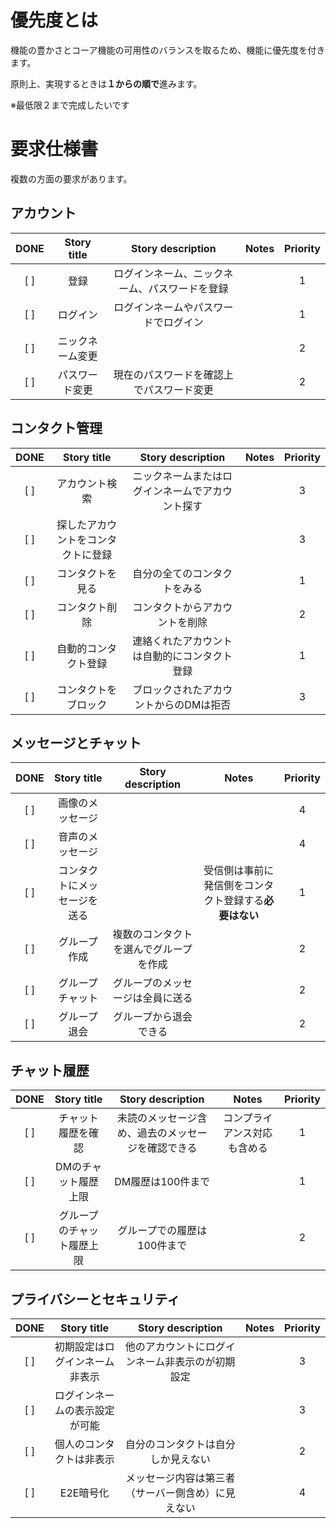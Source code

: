 # 優先度とは

機能の豊かさとコーア機能の可用性のバランスを取るため、機能に優先度を付きます。

原則上、実現するときは**１からの順で**進みます。

※最低限２まで完成したいです

# 要求仕様書

複数の方面の要求があります。

## アカウント

|   DONE    |   Story title   |                    Story description                     | Notes | Priority |
| :---: | :-------------: | :------------------------------------------------------: | :---: | :---: |
|  [ ]  |    登録     |  ログインネーム、ニックネーム、パスワードを登録  |       | 1 |
|  [ ]  |      ログイン      |           ログインネームやパスワードでログイン            |       | 1 |
|  [ ]  | ニックネーム変更 |                                |       | 2 |
|  [ ]  | パスワード変更 | 現在のパスワードを確認上でパスワード変更 |       | 2 |

## コンタクト管理

|   DONE    |       Story title        |                    Story description                     | Notes | Priority |
| :---: | :----------------------: | :------------------------------------------------------: | :---: | :---: |
|  [ ]  |     アカウント検索      | ニックネームまたはログインネームでアカウント探す |       | 3 |
|  [ ]  | 探したアカウントをコンタクトに登録 |                           |       | 3 |
|  [ ]  |    コンタクトを見る     |             自分の全てのコンタクトをみる             |       | 1 |
|  [ ]  |     コンタクト削除     |                コンタクトからアカウントを削除                 |       | 2 |
|  [ ]  |   自動的コンタクト登録    |  連絡くれたアカウントは自動的にコンタクト登録  |       | 1 |
|  [ ]  |    コンタクトをブロック    |         ブロックされたアカウントからのDMは拒否          |       | 3 |

## メッセージとチャット

|   DONE    |        Story title         |                    Story description                     |                      Notes                       | Priority |
| :---: | :------------------------: | :------------------------------------------------------: | :----------------------------------------------: | :---: |
|  [ ]  |       画像のメッセージ       |                      |                                                  | 4 |
|  [ ]  |       音声のメッセージ       |                       |                                                  | 4 |
|  [ ]  | コンタクトにメッセージを送る |                       | 受信側は事前に発信側をコンタクト登録する**必要はない** | 1 |
|  [ ]  |       グループ作成        |    複数のコンタクトを選んでグループを作成    |                                                  | 2 |
|  [ ]  |       グループチャット       | グループのメッセージは全員に送る |                                                  | 2 |
|  [ ]  |       グループ退会       |                グループから退会できる                |                                                  | 2 |

## チャット履歴

| DONE | Story title | Story description | Notes | Priority |
| :---: | :---: | :---: | :---: | :---: |
| [ ] | チャット履歴を確認 | 未読のメッセージ含め、過去のメッセージを確認できる | コンプライアンス対応も含める | 1 |
| [ ] | DMのチャット履歴上限 | DM履歴は100件まで | | 1 |
| [ ] | グループのチャット履歴上限 | グループでの履歴は100件まで | | 2 |

## プライバシーとセキュリティ

|   DONE    |         Story title          |                                  Story description                                   | Notes | Priority |
| :---: | :--------------------------: | :----------------------------------------------------------------------------------: | :---: | :---: |
|  [ ]  | 初期設定はログインネーム非表示 |                    他のアカウントにログインネーム非表示のが初期設定                  |       | 3 |
|  [ ]  |  ログインネームの表示設定が可能   |                                          |       | 3 |
|  [ ]  |      個人のコンタクトは非表示      |                      自分のコンタクトは自分しか見えない                       |       | 2 |
|  [ ]  |     E2E暗号化      | メッセージ内容は第三者（サーバー側含め）に見えない |       | 4 |

